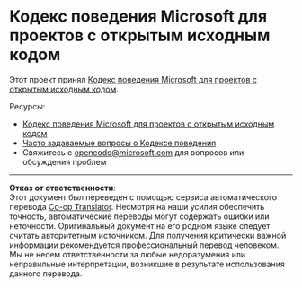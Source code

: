 <!--
CO_OP_TRANSLATOR_METADATA:
{
  "original_hash": "c06b12caf3c901eb3156e3dd5b0aea56",
  "translation_date": "2025-08-26T21:24:29+00:00",
  "source_file": "CODE_OF_CONDUCT.md",
  "language_code": "ru"
}
-->
# Кодекс поведения Microsoft для проектов с открытым исходным кодом

Этот проект принял [Кодекс поведения Microsoft для проектов с открытым исходным кодом](https://opensource.microsoft.com/codeofconduct/).

Ресурсы:

- [Кодекс поведения Microsoft для проектов с открытым исходным кодом](https://opensource.microsoft.com/codeofconduct/)
- [Часто задаваемые вопросы о Кодексе поведения](https://opensource.microsoft.com/codeofconduct/faq/)
- Свяжитесь с [opencode@microsoft.com](mailto:opencode@microsoft.com) для вопросов или обсуждения проблем

---

**Отказ от ответственности**:  
Этот документ был переведен с помощью сервиса автоматического перевода [Co-op Translator](https://github.com/Azure/co-op-translator). Несмотря на наши усилия обеспечить точность, автоматические переводы могут содержать ошибки или неточности. Оригинальный документ на его родном языке следует считать авторитетным источником. Для получения критически важной информации рекомендуется профессиональный перевод человеком. Мы не несем ответственности за любые недоразумения или неправильные интерпретации, возникшие в результате использования данного перевода.